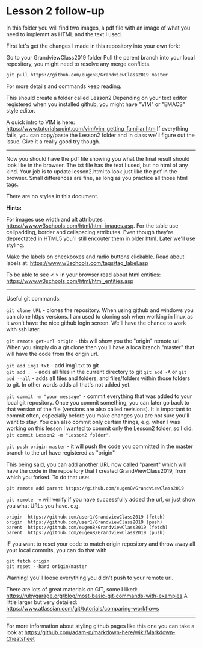 # Lesson 2 follow-up

In this folder you will find two images, a pdf file with an image of what you need to implemnt as HTML and the text I used.

First let's get the changes I made in this repository into your own fork:

Go to your GrandviewClass2019 folder
Pull the parent branch into your local repository, you might need to resolve any merge conflicts. 
``` 
git pull https://github.com/eugen8/GrandviewClass2019 master

```
For more details and commands keep reading. 

This should create a folder called Lesson2
Depending on your text editor registered when you installed github, you might have "VIM" or "EMACS" style editor. 

A quick intro to VIM is here: https://www.tutorialspoint.com/vim/vim_getting_familiar.htm 
If everything fails, you can copy/paste the Lesson2 folder and in class we'll figure out the issue. Give it a really good try though.


***
Now you should have the pdf file showing you what the final result should look like in the browser. The txt file has the text I used, but no html of any kind. 
Your job is to update lesson2.html to look just like the pdf in the browser. Small differences are fine, as long as you practice all those html tags. 

There are no styles in this document. 



__Hints:__ 

For images use width and alt attributes : https://www.w3schools.com/html/html_images.asp. 
For the table use cellpadding, border and cellspacing attributes. Even though they're deprectated in HTML5 you'll still encouter them in older html. Later we'll use styling. 

Make the labels on checkboxes and radio buttons clickable. Read about labels at: https://www.w3schools.com/tags/tag_label.asp

To be able to see < > in your browser read about html entities: https://www.w3schools.com/html/html_entities.asp 







***


Useful git commands:

`git clone URL` - clones the repository. When using github and windows you can clone https versions. I am used to cloning ssh when working in linux as it won't have the nice github login screen. We'll have the chance to work with ssh later. 

`git remote get-url origin` - this will show you the "origin" remote url. When you simply do a git clone then you'll have a loca branch "master" that will have the code from the origin url. 

`git add img1.txt` - add img1.txt to git  
`git add . ` -  adds all files in the current directory to git
`git add -A` or `git add --all` - adds all files and folders, and files/folders within those folders to git. In other words adds all that's not added yet.

`git commit -m "your message"` - commit everything that was added to your local git repository. Once you commit something, you can later go back to that version of the file (versions are also called revisions). It is important to commit often, especially before you make changes you are not sure you'll want to stay. You can also commit only certain things, e.g. when I was working on this lesson I wanted to commit only the Lesson2 folder, so I did: `git commit Lesson2 -m "Lesson2 folder"`.

`git push origin master` - it will push the code you committed in the master branch to the url have registered as "origin"

This being said, you can add another URL now called "parent" which will have the code in the repository that I created GrandViewClass2019, from which you forked. To do that use:

`git remote add parent https://github.com/eugen8/GrandviewClass2019`

`git remote -v` will verify if you have successfully added the url, or just show you what URLs you have. e.g. 
```
origin  https://github.com/user1/GrandviewClass2019 (fetch)
origin  https://github.com/user1/GrandviewClass2019 (push)
parent  https://github.com/eugen8/GrandviewClass2019 (fetch)
parent  https://github.com/eugen8/GrandviewClass2019 (push)
```

IF you want to reset your code to match origin repository and throw away all your local commits, you can do that with
```
git fetch origin
git reset --hard origin/master
```
Warning! you'll loose everything you didn't push to your remote url. 


There are lots of great materials on GIT, some I liked: https://rubygarage.org/blog/most-basic-git-commands-with-examples
A little larger but very detailed: https://www.atlassian.com/git/tutorials/comparing-workflows



***


For more information about styling github pages like this one you can take a look at https://github.com/adam-p/markdown-here/wiki/Markdown-Cheatsheet